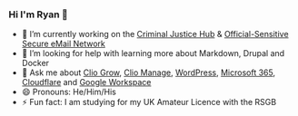### Hi I'm Ryan 👋
- 🔭 I’m currently working on the [Criminal Justice Hub](https://www.criminaljusticehub.org.uk) & [Official-Sensitive Secure eMail Network](https://www.github.com/official-sensitive)
- 🤔 I’m looking for help with learning more about Markdown, Drupal and Docker
- 💬 Ask me about [Clio Grow](https://www.clio.com/uk/grow/), [Clio Manage](https://www.clio.com/uk/manage/), [WordPress](https://wordpress.org/), [Microsoft 365](https://www.microsoft.com/en-gb/microsoft-365/business/), [Cloudflare](https://www.cloudflare.com/en-gb/) and [Google Workspace](https://workspace.google.com/intl/en_uk/)
- 😄 Pronouns: He/Him/His
- ⚡ Fun fact: I am studying for my UK Amateur Licence with the RSGB
